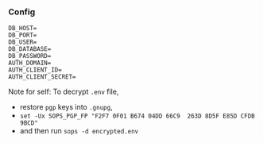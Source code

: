 ### Config


```
DB_HOST=
DB_PORT=
DB_USER=
DB_DATABASE=
DB_PASSWORD=
AUTH_DOMAIN=
AUTH_CLIENT_ID=
AUTH_CLIENT_SECRET=
```


Note for self: To decrypt `.env` file, 
* restore `pgp` keys into `.gnupg`, 
* `set -Ux SOPS_PGP_FP "F2F7 0F01 B674 04DD 66C9  263D 8D5F E85D CFDB 9BCD"` 
* and then run `sops -d encrypted.env`
